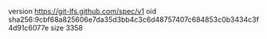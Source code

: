 version https://git-lfs.github.com/spec/v1
oid sha256:9cbf68a825606e7da35d3bb4c3c6d48757407c684853c0b3434c3f4d91c6077e
size 3358
